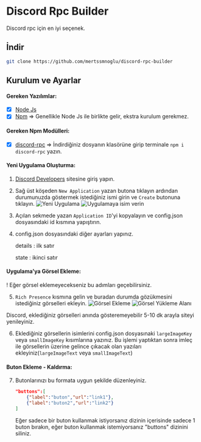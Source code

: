 # Discord Rpc Builder

Discord rpc için en iyi seçenek.

## İndir

```bash
git clone https://github.com/mertssmnoglu/discord-rpc-builder
```

## Kurulum ve Ayarlar

#### Gereken Yazılımlar:

- [x] [Node Js](https://nodejs.org)
- [x] [Npm](https://npmjs.com) => Genellikle Node Js ile birlikte gelir, ekstra kurulum gerekmez.

#### Gereken Npm Modülleri:

- [x] [discord-rpc](https://npmjs.com/package/) => İndirdiğiniz dosyanın klasörüne girip terminale `npm i discord-rpc` yazın.

#### Yeni Uygulama Oluşturma:

1) [Discord Developers](https://discord.com/developers/applications) sitesine giriş yapın.

2) Sağ üst köşeden `New Application` yazan butona tıklayın ardından durumunuzda göstermek istediğiniz ismi girin ve `Create` butonuna tıklayın.
![Yeni Uygulama](https://cdn.discordapp.com/attachments/838394083013689345/844095138660745246/unknown.png)
![Uygulamaya isim verin](https://cdn.discordapp.com/attachments/838394083013689345/844095665977557042/unknown.png)

3) Açılan sekmede yazan `Application ID`'yi kopyalayın ve config.json dosyasındaki id kısmına yapıştırın.

4) config.json dosyasındaki diğer ayarları yapınız.

    details : ilk satır

    state : ikinci satır

#### Uygulama'ya Görsel Ekleme:

! Eğer görsel eklemeyecekseniz bu adımları geçebilirsiniz.

5) `Rich Presence` kısmına gelin ve buradan durumda gözükmesini istediğiniz görselleri ekleyin.
![Görsel Ekleme](https://cdn.discordapp.com/attachments/838394083013689345/844096542377508884/unknown.png)
![Görsel Yükleme Alanı](https://cdn.discordapp.com/attachments/838394083013689345/844097302666936320/unknown.png)

Discord, eklediğiniz görselleri anında gösteremeyebilir 5-10 dk arayla siteyi yenileyiniz.

6) Eklediğiniz görsellerin isimlerini config.json dosyasınaki `largeImageKey` veya `smallImageKey` kısımlarına yazınız.
Bu işlemi yaptıktan sonra imleç ile görsellerin üzerine gelince çıkacak olan yazıları ekleyiniz(`largeImageText` veya `smallImageText`)

#### Buton Ekleme - Kaldırma:

7) Butonlarınızı bu formata uygun şekilde düzenleyiniz.
    ```json
    "buttons":[
        {"label":"buton","url":"link1"},
        {"label":"buton2","url":"link2"}
    ]
    ```
    Eğer sadece bir buton kullanmak istiyorsanız dizinin içerisinde sadece 1 buton bırakın, eğer buton kullanmak istemiyorsanız "buttons" dizinini siliniz.